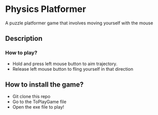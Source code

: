 # Physics Platformer
A puzzle platformer game that involves moving yourself with the mouse

## Description
### How to play?
- Hold and press left mouse button to aim trajectory.
- Release left mouse button to fling yourself in that direction

## How to install the game?
- Git clone this repo
- Go to the ToPlayGame file
- Open the exe file to play!
